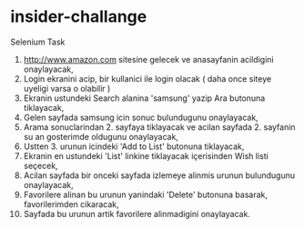 # insider-challange
Selenium Task
1.  http://www.amazon.com sitesine gelecek ve anasayfanin acildigini
onaylayacak,
2. Login ekranini acip, bir kullanici ile login olacak ( daha once siteye
uyeligi varsa o olabilir )
3. Ekranin ustundeki Search alanina 'samsung' yazip Ara butonuna
tiklayacak,
4. Gelen sayfada samsung icin sonuc bulundugunu onaylayacak,
5. Arama sonuclarindan 2. sayfaya tiklayacak ve acilan sayfada 2.
sayfanin su an gosterimde oldugunu onaylayacak,
6. Ustten 3. urunun icindeki 'Add to List' butonuna tiklayacak,
7. Ekranin en ustundeki 'List' linkine tiklayacak içerisinden Wish listi
seçecek,
8. Acilan sayfada bir onceki sayfada izlemeye alinmis urunun bulundugunu
onaylayacak,
9. Favorilere alinan bu urunun yanindaki 'Delete' butonuna basarak,
favorilerimden cikaracak,
10. Sayfada bu urunun artik favorilere alinmadigini onaylayacak.
 
